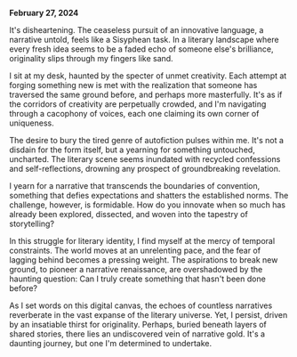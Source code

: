 **February 27, 2024**

It's disheartening. The ceaseless pursuit of an innovative language, a narrative untold, feels like a Sisyphean task. In a literary landscape where every fresh idea seems to be a faded echo of someone else's brilliance, originality slips through my fingers like sand.

I sit at my desk, haunted by the specter of unmet creativity. Each attempt at forging something new is met with the realization that someone has traversed the same ground before, and perhaps more masterfully. It's as if the corridors of creativity are perpetually crowded, and I'm navigating through a cacophony of voices, each one claiming its own corner of uniqueness.

The desire to bury the tired genre of autofiction pulses within me. It's not a disdain for the form itself, but a yearning for something untouched, uncharted. The literary scene seems inundated with recycled confessions and self-reflections, drowning any prospect of groundbreaking revelation.

I yearn for a narrative that transcends the boundaries of convention, something that defies expectations and shatters the established norms. The challenge, however, is formidable. How do you innovate when so much has already been explored, dissected, and woven into the tapestry of storytelling?

In this struggle for literary identity, I find myself at the mercy of temporal constraints. The world moves at an unrelenting pace, and the fear of lagging behind becomes a pressing weight. The aspirations to break new ground, to pioneer a narrative renaissance, are overshadowed by the haunting question: Can I truly create something that hasn't been done before?

As I set words on this digital canvas, the echoes of countless narratives reverberate in the vast expanse of the literary universe. Yet, I persist, driven by an insatiable thirst for originality. Perhaps, buried beneath layers of shared stories, there lies an undiscovered vein of narrative gold. It's a daunting journey, but one I'm determined to undertake.